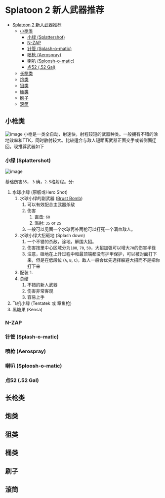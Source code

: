 # Splatoon 2 新人武器推荐

- [Splatoon 2 新人武器推荐](#splatoon-2-新人武器推荐)
	- [小枪类](#小枪类)
		- [小绿 (Splattershot)](#小绿-splattershot)
		- [N-ZAP](#n-zap)
		- [针管 (Splash-o-matic)](#针管-splash-o-matic)
		- [喷枪 (Aerospray)](#喷枪-aerospray)
		- [喇叭 (Sploosh-o-matic)](#喇叭-sploosh-o-matic)
		- [点52 (.52 Gal)](#点52-52-gal)
	- [长枪类](#长枪类)
	- [炮类](#炮类)
	- [狙类](#狙类)
	- [桶类](#桶类)
	- [刷子](#刷子)
	- [滚筒](#滚筒)

## 小枪类

![image](https://cdn.wikimg.net/en/splatoonwiki/images/7/77/S2_Splattershot_Twitter_SplatoonJP_Image3.jpg)
小枪是一类全自动，射速快，射程较短的武器种类。一般拥有不错的涂地效率和TTK，同时散射较大。比较适合与敌人短距离武器正面交手或者侧面迂回。现推荐武器如下

### 小绿 (Splattershot)

![image](https://cdn.wikimg.net/en/splatoonwiki/images/thumb/6/60/S2_Weapon_Main_Splattershot.png/64px-S2_Weapon_Main_Splattershot.png)

基础伤害`35`， `3` 确，`2.5`格射程。分:

1. 水球小绿 (原版或Hero Shot)
    1. 水球小绿的副武器 ([Brust Bomb](./sub_weapon.md#三角雷-(Splat-Bomb)))
        1. 可以有效配合主武器杀敌
        2. 伤害
            1. 直击: `60`
            2. 溅射: `35` or `25`
        3. 一般可以见面一个水球再补两枪可以打死一个满血敌人。
    2. 水球小绿大招砸地 (Splash down) 
        1. 一个不错的杀敌，涂地，解围大招。
        2. 伤害按里中心区域分为`180`, `70`, `50`，大招加强可以增大`70`的伤害半径
        3. 注意，砸地在上升过程中和最顶端都没有护甲保护，可以被对面打下来，但是在低段位 (`A`, `B`, `C`)，敌人一般会优先选择躲避大招而不是把你打下来
    3. 配装
       1. 
    4. 总结
        1. 不错的新人武器
        2. 伤害非常客观
        3. 容易上手
2. 飞机小绿 (Tentatek 或 章鱼枪)
3. 黑糖果 (Kensa)

### N-ZAP

### 针管 (Splash-o-matic)

### 喷枪 (Aerospray)

### 喇叭 (Sploosh-o-matic)

### 点52 (.52 Gal)

## 长枪类

## 炮类

## 狙类

## 桶类

## 刷子

## 滚筒
